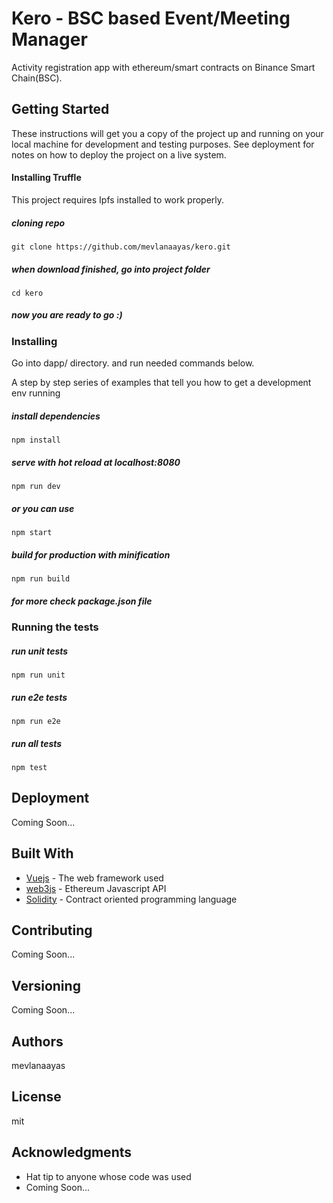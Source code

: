 # Kero - BSC based Event/Meeting Manager

Activity registration app with ethereum/smart contracts on Binance Smart Chain(BSC).


## Getting Started

These instructions will get you a copy of the project up and running on your local machine for development and testing purposes. See deployment for notes on how to deploy the project on a live system.

#### Installing Truffle

This project requires Ipfs installed to work properly.


##### cloning repo
```
git clone https://github.com/mevlanaayas/kero.git

```
##### when download finished, go into project folder
```
cd kero
```
##### now you are ready to go :)
### Installing

Go into dapp/ directory. and run needed commands below.

A step by step series of examples that tell you how to get a development env running


##### install dependencies
```
npm install
```
##### serve with hot reload at localhost:8080
```
npm run dev
```
##### or you can use
```
npm start
```

##### build for production with minification
```
npm run build
```

##### for more check package.json file


### Running the tests
##### run unit tests
```
npm run unit
```
##### run e2e tests
```
npm run e2e
```
##### run all tests
```
npm test
```

## Deployment

Coming Soon...

## Built With

* [Vuejs](https://vuejs.org) - The web framework used
* [web3js](https://web3js.readthedocs.io/en/1.0/) - Ethereum Javascript API
* [Solidity](http://solidity.readthedocs.io/en/v0.4.24/) - Contract oriented programming language


## Contributing
Coming Soon...

## Versioning
Coming Soon...

## Authors

mevlanaayas

## License

mit

## Acknowledgments

* Hat tip to anyone whose code was used
* Coming Soon...
